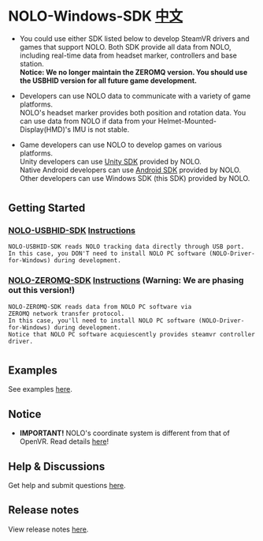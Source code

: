 # NOLO-Windows-SDK [中文](/README_CN.md)
- You could use either SDK listed below to develop SteamVR drivers and games that support NOLO. Both SDK provide all data from NOLO, including real-time data from headset marker, controllers and base station.\
**Notice: We no longer maintain the ZEROMQ version. You should use the USBHID version for all future game development.**

- Developers can use NOLO data to communicate with a variety of game platforms.\
NOLO's headset marker provides both position and rotation data. You can use data from NOLO if data from your Helmet-Mounted-Display(HMD)'s IMU is not stable. 

- Game developers can use NOLO to develop games on various platforms.\
Unity developers can use [Unity SDK](https://github.com/NOLOVR/NOLO-Unity-SDK) provided by NOLO.  
Native Android developers can use [Android SDK](https://github.com/NOLOVR/NOLO-Android-SDK) provided by NOLO.\
Other developers can use Windows SDK (this SDK) provided by NOLO.

#
## Getting Started
### **[NOLO-USBHID-SDK](https://github.com/NOLOVR/NOLO-Windows-SDK/tree/master/NOLOVR/NOLO_USBHID_SDK) [Instructions](/HIDGetStarted.md)**

    NOLO-USBHID-SDK reads NOLO tracking data directly through USB port.  
    In this case, you DON'T need to install NOLO PC software (NOLO-Driver-for-Windows) during development.

### [NOLO-ZEROMQ-SDK](https://github.com/NOLOVR/NOLO-Windows-SDK/tree/master/NOLOVR/NOLO_ZEROMQ_SDK) [Instructions](/GetStarted.md) (Warning: We are phasing out this version!)

    NOLO-ZEROMQ-SDK reads data from NOLO PC software via ZEROMQ network transfer protocol.  
    In this case, you'll need to install NOLO PC software (NOLO-Driver-for-Windows) during development.
    Notice that NOLO PC software acquiescently provides steamvr controller driver. 
#
## Examples
See examples [here](https://github.com/NOLOVR/NOLO-Windows-SDK/tree/master/Examples).

## Notice
- **IMPORTANT!** NOLO's coordinate system is different from that of OpenVR. Read details [here](https://github.com/NOLOVR/NOLO-Windows-SDK/blob/master/NOLOVR/NOLO_USBHID_SDK/Notice_EN.pdf)! 

## Help & Discussions
Get help and submit questions [here](https://github.com/NOLOVR/NOLO-Windows-SDK/issues).

## Release notes  
View release notes [here](https://github.com/NOLOVR/NOLO-Windows-SDK/releases).